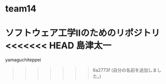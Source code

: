 # team14
ソフトウェア工学Ⅱのためのリポジトリ
<<<<<<< HEAD
島津太一
=======
yamaguchiteppei
>>>>>>> 6a2773f (自分の名前を追加しました。)
